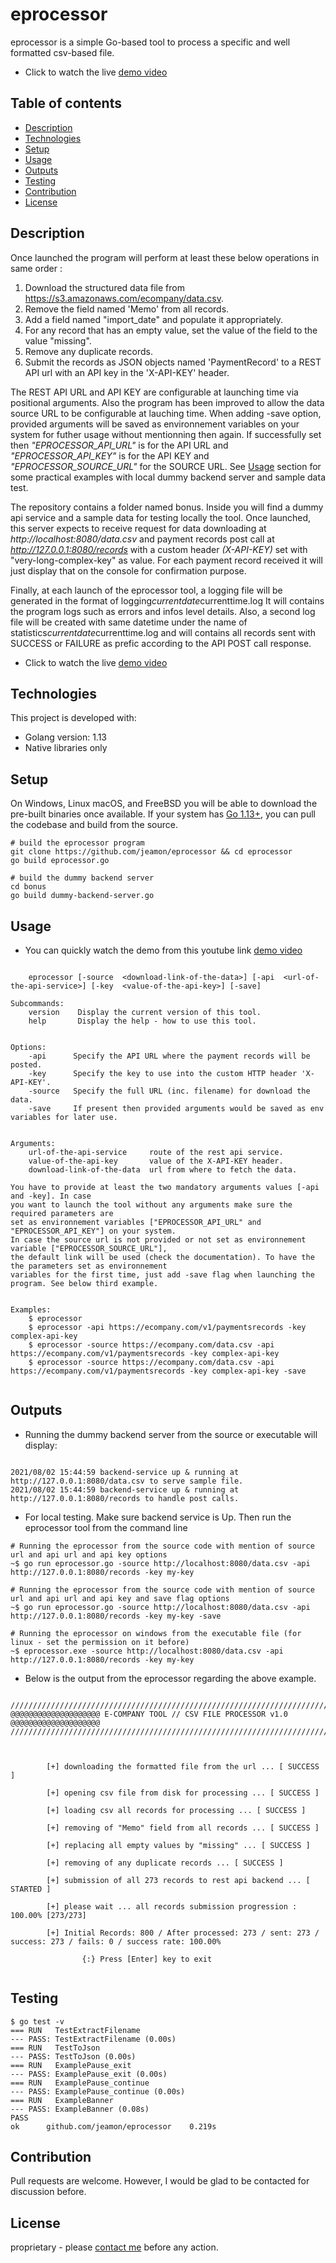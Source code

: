 # eprocessor

eprocessor is a simple Go-based tool to process a specific and well formatted csv-based file.

* Click to watch the live [demo video](https://youtu.be/vcIizhXkPwg)


## Table of contents
* [Description](#description)
* [Technologies](#technologies)
* [Setup](#setup)
* [Usage](#usage)
* [Outputs](#outputs)
* [Testing](#testing)
* [Contribution](#contribution)
* [License](#license)


## Description

Once launched the program will perform at least these below operations in same order :

1. Download the structured data file from https://s3.amazonaws.com/ecompany/data.csv.
2. Remove the field named 'Memo' from all records.
3. Add a field named "import_date" and populate it appropriately.
4. For any record that has an empty value, set the value of the field to the value "missing".
5. Remove any duplicate records.
6. Submit the records as JSON objects named 'PaymentRecord' to a REST API url with an API key in the 'X-API-KEY' header.

The REST API URL and API KEY are configurable at launching time via positional arguments.  Also the program has been
improved to allow the data source URL to be configurable at lauching time. When adding -save option, provided arguments will
be saved as environnement variables on your system for futher usage without mentionning then again. If successfully set then
*"EPROCESSOR_API_URL"* is for the API URL and *"EPROCESSOR_API_KEY"* is for the API KEY and *"EPROCESSOR_SOURCE_URL"* for the SOURCE URL.
See [Usage](#Usage) section for some practical examples with local dummy backend server and sample data test.

The repository contains a folder named bonus. Inside you will find a dummy api service and a sample data for testing locally the tool.
Once launched, this server expects to receive request for data downloading at *http://localhost:8080/data.csv* and payment records post call
at *http://127.0.0.1:8080/records* with a custom header *(X-API-KEY)* set with "very-long-complex-key" as value. For each payment record received
it will just display that on the console for confirmation purpose.

Finally, at each launch of the eprocessor tool, a logging file will be generated in the format of logging*currentdate*currenttime.log
It will contains the program logs such as errors and infos level details. Also, a second log file will be created with same datetime
under the name of statistics*currentdate*currenttime.log and will contains all records sent with SUCCESS or FAILURE as prefic according
to the API POST call response.

* Click to watch the live [demo video](https://youtu.be/vcIizhXkPwg)


## Technologies

This project is developed with:
* Golang version: 1.13
* Native libraries only


## Setup

On Windows, Linux macOS, and FreeBSD you will be able to download the pre-built binaries once available.
If your system has [Go 1.13+](https://golang.org/dl/), you can pull the codebase and build from the source.

```
# build the eprocessor program
git clone https://github.com/jeamon/eprocessor && cd eprocessor
go build eprocessor.go

# build the dummy backend server
cd bonus
go build dummy-backend-server.go
```


## Usage

* You can quickly watch the demo from this youtube link [demo video](https://youtu.be/vcIizhXkPwg)

```Usage:
    
    eprocessor [-source  <download-link-of-the-data>] [-api  <url-of-the-api-service>] [-key  <value-of-the-api-key>] [-save]

Subcommands:
    version    Display the current version of this tool.
    help       Display the help - how to use this tool.


Options:
    -api      Specify the API URL where the payment records will be posted.
    -key      Specify the key to use into the custom HTTP header 'X-API-KEY'.
    -source   Specify the full URL (inc. filename) for download the data.
    -save     If present then provided arguments would be saved as env variables for later use.
    

Arguments:
    url-of-the-api-service     route of the rest api service.
    value-of-the-api-key       value of the X-API-KEY header.
    download-link-of-the-data  url from where to fetch the data.

You have to provide at least the two mandatory arguments values [-api and -key]. In case
you want to launch the tool without any arguments make sure the required parameters are
set as environnement variables ["EPROCESSOR_API_URL" and "EPROCESSOR_API_KEY"] on your system.
In case the source url is not provided or not set as environnement variable ["EPROCESSOR_SOURCE_URL"],
the default link will be used (check the documentation). To have the the parameters set as environnement
variables for the first time, just add -save flag when launching the program. See below third example.


Examples:
	$ eprocessor
    $ eprocessor -api https://ecompany.com/v1/paymentsrecords -key complex-api-key
    $ eprocessor -source https://ecompany.com/data.csv -api https://ecompany.com/v1/paymentsrecords -key complex-api-key
    $ eprocessor -source https://ecompany.com/data.csv -api https://ecompany.com/v1/paymentsrecords -key complex-api-key -save
	
```


## Outputs

* Running the dummy backend server from the source or executable will display:

```

2021/08/02 15:44:59 backend-service up & running at http://127.0.0.1:8080/data.csv to serve sample file.
2021/08/02 15:44:59 backend-service up & running at http://127.0.0.1:8080/records to handle post calls.

```	

* For local testing. Make sure backend service is Up. Then run the eprocessor tool from the command line

```
# Running the eprocessor from the source code with mention of source url and api url and api key options
~$ go run eprocessor.go -source http://localhost:8080/data.csv -api http://127.0.0.1:8080/records -key my-key

# Running the eprocessor from the source code with mention of source url and api url and api key and save flag options
~$ go run eprocessor.go -source http://localhost:8080/data.csv -api http://127.0.0.1:8080/records -key my-key -save

# Running the eprocessor on windows from the executable file (for linux - set the permission on it before)
~$ eprocessor.exe -source http://localhost:8080/data.csv -api http://127.0.0.1:8080/records -key my-key

```


* Below is the output from the eprocessor regarding the above example.


```

///////////////////////////////////////////////////////////////////////////////////
@@@@@@@@@@@@@@@@@@@@ E-COMPANY TOOL // CSV FILE PROCESSOR v1.0 @@@@@@@@@@@@@@@@@@@@
///////////////////////////////////////////////////////////////////////////////////



        [+] downloading the formatted file from the url ... [ SUCCESS ]

        [+] opening csv file from disk for processing ... [ SUCCESS ]

        [+] loading csv all records for processing ... [ SUCCESS ]

        [+] removing of "Memo" field from all records ... [ SUCCESS ]

        [+] replacing all empty values by "missing" ... [ SUCCESS ]

        [+] removing of any duplicate records ... [ SUCCESS ]

        [+] submission of all 273 records to rest api backend ... [ STARTED ]

        [+] please wait ... all records submission progression : 100.00% [273/273]

        [+] Initial Records: 800 / After processed: 273 / sent: 273 / success: 273 / fails: 0 / success rate: 100.00%

                {:} Press [Enter] key to exit


```				
	

## Testing

```
$ go test -v
=== RUN   TestExtractFilename
--- PASS: TestExtractFilename (0.00s)
=== RUN   TestToJson
--- PASS: TestToJson (0.00s)
=== RUN   ExamplePause_exit
--- PASS: ExamplePause_exit (0.00s)
=== RUN   ExamplePause_continue
--- PASS: ExamplePause_continue (0.00s)
=== RUN   ExampleBanner
--- PASS: ExampleBanner (0.08s)
PASS
ok      github.com/jeamon/eprocessor    0.219s
```


## Contribution

Pull requests are welcome. However, I would be glad to be contacted for discussion before.


## License

proprietary - please [contact me](https://blog.cloudmentor-scale.com/contact) before any action.